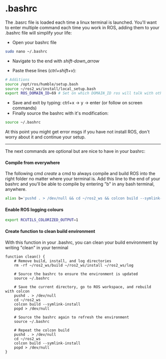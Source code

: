 # .bashrc

The .basrc file is loaded each time a linux terminal is launched. You'll want to enter multiple command each time you work in ROS, adding them to your .bashrc file will simplify your life:

- Open your bashrc file

```bash
sudo nano ~/.bashrc
```

- Navigate to the end with _shift-down_arrow_

- Paste these lines (_ctrl+shift+v_):

```bash
# Additions
source /opt/ros/humble/setup.bash
source ~/ros2_ws/install/local_setup.bash
export ROS_DOMAIN_ID=69 # Set on which DOMAIN_ID ros will talk with other computer, all our computer are set on 69
```

- Save and exit by typing: ctrl+x -> y -> enter (or follow on screen commands)
- Finally source the bashrc with it's modification:

```bash
source ~/.bashrc
```

At this point you might get error msgs if you have not install ROS, don't worry about it and continue your setup.

---

The next commands are optional but are nice to have in your bashrc:

#### Compile from everywhere

The following cmd _create_ a cmd to always compile and build ROS into the right folder no matter where your terminal is. Add this line to the end of your bashrc and you'll be able to compile by entering "b" in any bash terminal, anywhere.

```bash
alias b='pushd . > /dev/null && cd ~/ros2_ws && colcon build --symlink-install && popd > /dev/null'
```

#### Enable ROS logging colours

```bash
export RCUTILS_COLORIZED_OUTPUT=1
```

#### Create function to clean build environment 
With this function in your .bashrc, you can clean your build environment by writing "clean" in your terminal
```
function clean() {
    # Remove build, install, and log directories
    rm -rf ~/ros2_ws/build ~/ros2_ws/install ~/ros2_ws/log

    # Source the bashrc to ensure the environment is updated
    source ~/.bashrc

    # Save the current directory, go to ROS workspace, and rebuild with colcon
    pushd . > /dev/null
    cd ~/ros2_ws
    colcon build --symlink-install
    popd > /dev/null

    # Source the bashrc again to refresh the environment
    source ~/.bashrc

    # Repeat the colcon build
    pushd . > /dev/null
    cd ~/ros2_ws
    colcon build --symlink-install
    popd > /dev/null
}

```